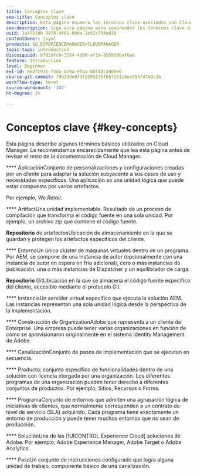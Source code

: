 ```yaml
---
title: Conceptos clave
seo-title: Conceptos clave
description: Esta página enumera los términos clave asociados con Cloud Manager.
seo-description: Siga esta página para comprender los términos clave asociados con Cloud Manager.
uuid: 2a37810b-98f8-4f01-90de-1e52c754ad16
contentOwner: jsyal
products: SG_EXPERIENCEMANAGER/CLOUDMANAGER
topic-tags: introduction
discoiquuid: b702dfc0-3534-4d90-af19-8559d8baf6a6
feature: Introducción
level: Beginner
exl-id: 86dfc976-f3da-479a-9faa-08f40ca909e0
source-git-commit: f9b33de0f1f2203175f66f261c8ee553f47e0c3b
workflow-type: tm+mt
source-wordcount: '347'
ht-degree: 2%

---
```


# Conceptos clave {#key-concepts}

Esta página describe algunos términos básicos utilizados en Cloud Manager. Le recomendamos encarecidamente que lea esta página antes de revisar el resto de la documentación de Cloud Manager.

**** AplicaciónConjunto de personalizaciones y configuraciones creadas por un cliente para adaptar la solución subyacente a sus casos de uso y necesidades específicos. Una aplicación es una unidad lógica que puede estar compuesta por varios artefactos.

Por ejemplo, *We.Retail*.

**** ArtifactUna unidad implementable. Resultado de un proceso de compilación que transforma el código fuente en una sola unidad. Por ejemplo, un archivo zip que contiene el código fuente.

**Repositorio** de artefactosUbicación de almacenamiento en la que se guardan y protegen los artefactos específicos del cliente.

**** EntornoUn único clúster de máquinas virtuales dentro de un programa. Por AEM, se compone de una instancia de autor (opcionalmente con una instancia de autor en espera en frío adicional), cero o más instancias de publicación, una o más instancias de Dispatcher y un equilibrador de carga.

**Repositorio** GitUbicación en la que se almacena el código fuente específico del cliente, accesible mediante el protocolo Git.

**** InstanciaUn servidor virtual específico que ejecuta la solución AEM. Las instancias representan una sola unidad lógica desde la perspectiva de la implementación.

**** Construcción de OrganizationAdobe que representa a un cliente de Enterprise. Una empresa puede tener varias organizaciones en función de cómo se aprovisionaron originalmente en el sistema Identity Management de Adobe.

**** CanalizaciónConjunto de pasos de implementación que se ejecutan en secuencia.

**** Producto: conjunto específico de funcionalidades dentro de una solución con licencia otorgada por una organización. Los diferentes programas de una organización pueden tener derecho a diferentes conjuntos de productos. Por ejemplo, Sitios, Recursos o Forms.

**** ProgramaConjunto de entornos que admiten una agrupación lógica de iniciativas de clientes, que normalmente corresponden a un contrato de nivel de servicio (SLA) adquirido. Cada programa tiene exactamente un entorno de producción y puede tener muchos entornos que no sean de producción.

**** SoluciónUna de las  [!UICONTROL Experience Cloud] soluciones de Adobe. Por ejemplo, Adobe Experience Manager, Adobe Target o Adobe Analytics.

**** PasoUn conjunto de instrucciones configurado que logra alguna unidad de trabajo, componente básico de una canalización.
